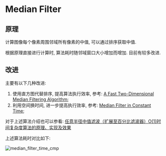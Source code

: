 # Median Filter

## 原理

计算图像每个像素周围邻域所有像素的中值, 可以通过排序获取中值.

根据原理直接进行计算时, 算法耗时随邻域窗口大小增加而增加. 目前有较多改进.

## 改进

主要有以下几种改进:

1. 使用直方图代替排序, 提高算法执行效率, 参考: [A Fast Two-Dimensional Median Filtering Algorithm](https://ieeexplore.ieee.org/document/1163188);
2. 利用空间换时间, 进一步提高执行效率, 参考: [Median Filter in Constant Time](http://citeseerx.ist.psu.edu/viewdoc/summary?doi=10.1.1.103.3173);

对于上述算法介绍也可以参看: [任意半径中值滤波（扩展至百分比滤波器）O(1)时间复杂度算法的原理、实现及效果](https://www.cnblogs.com/Imageshop/archive/2013/04/26/3045672.html)

上述算法耗时对比如下:

![median_filter_time_cmp](https://gitee.com/yfor1008/pictures/raw/master/median_filter_time_cmp.png)

